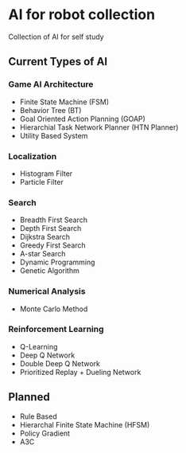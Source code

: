 # AI for robot collection
Collection of AI for self study

## Current Types of AI
### Game AI Architecture
* Finite State Machine (FSM)
* Behavior Tree (BT)
* Goal Oriented Action Planning (GOAP)
* Hierarchial Task Network Planner (HTN Planner)
* Utility Based System

### Localization
* Histogram Filter
* Particle Filter

### Search
* Breadth First Search
* Depth First Search
* Dijkstra Search
* Greedy First Search
* A-star Search
* Dynamic Programming
* Genetic Algorithm

### Numerical Analysis
* Monte Carlo Method

### Reinforcement Learning
* Q-Learning
* Deep Q Network
* Double Deep Q Network
* Prioritized Replay + Dueling Network

## Planned
* Rule Based
* Hierarchal Finite State Machine (HFSM)
* Policy Gradient
* A3C
